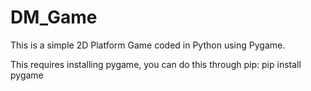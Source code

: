 # DM_Game

This is a simple 2D Platform Game coded in Python using Pygame.

This requires installing pygame, you can do this through pip: pip install pygame